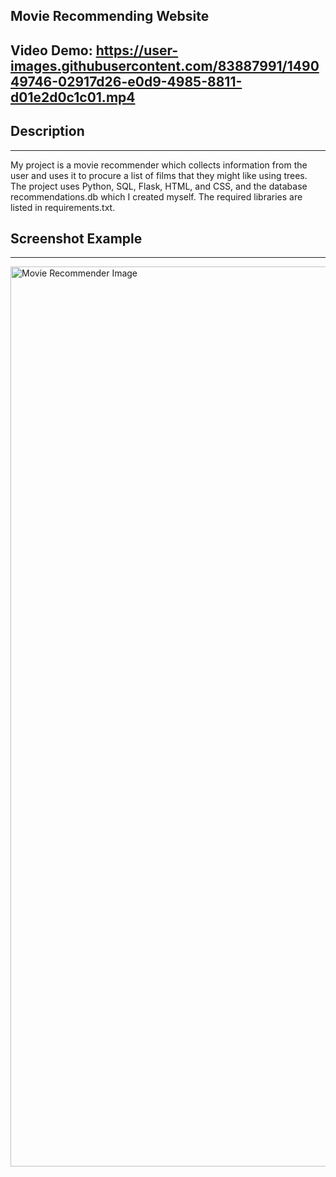 ## Movie Recommending Website
## Video Demo: https://user-images.githubusercontent.com/83887991/149049746-02917d26-e0d9-4985-8811-d01e2d0c1c01.mp4

## Description
___
My project is a movie recommender which collects information from the user and uses it to procure a list of films
that they might like using trees. The project uses Python, SQL, Flask, HTML, and CSS, and the database recommendations.db
which I created myself. The required libraries are listed in requirements.txt. 

## Screenshot Example
___
<img width="1440" alt="Movie Recommender Image" src="https://user-images.githubusercontent.com/83887991/149073753-ecbda50e-b17e-43c5-9d9d-5e8306ad41a3.png">

